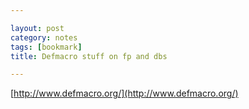 ```yaml
---

layout: post
category: notes
tags: [bookmark]
title: Defmacro stuff on fp and dbs

---
```


[http://www.defmacro.org/](http://www.defmacro.org/)
